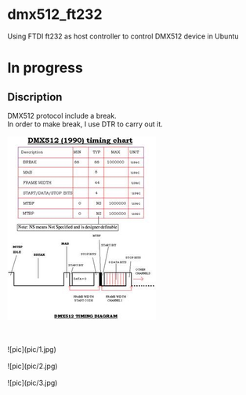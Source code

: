 # dmx512_ft232
Using FTDI ft232 as host controller to control DMX512 device in Ubuntu<br>
# In progress
## Discription
DMX512 protocol include a break.<br>
In order to make break, I use DTR to carry out it.<br>
<br>
![pic](pic/protocol.jpg)<br>
<br>


<br>
![pic](pic/1.jpg) <br>
<br>
![pic](pic/2.jpg) <br>
<br>
![pic](pic/3.jpg) <br>
<br>
